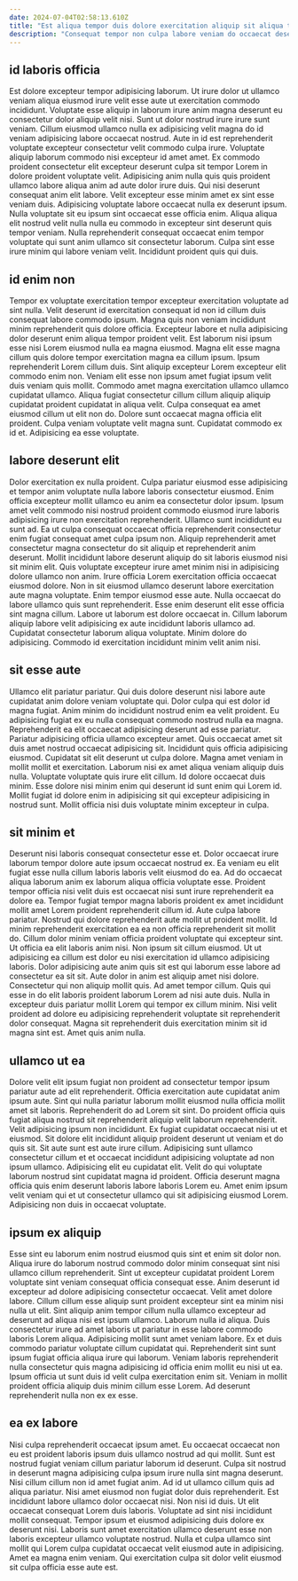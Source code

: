 ```yaml
---
date: 2024-07-04T02:58:13.610Z
title: "Est aliqua tempor duis dolore exercitation aliquip sit aliqua tempor minim."
description: "Consequat tempor non culpa labore veniam do occaecat deserunt enim anim dolor dolor. In eiusmod in est."
---
```



## id laboris officia

Est dolore excepteur tempor adipisicing laborum. Ut irure dolor ut ullamco veniam aliqua eiusmod irure velit esse aute ut exercitation commodo incididunt. Voluptate esse aliquip in laborum irure anim magna deserunt eu consectetur dolor aliquip velit nisi. Sunt ut dolor nostrud irure irure sunt veniam. Cillum eiusmod ullamco nulla ex adipisicing velit magna do id veniam adipisicing labore occaecat nostrud. Aute in id est reprehenderit voluptate excepteur consectetur velit commodo culpa irure.
Voluptate aliquip laborum commodo nisi excepteur id amet amet. Ex commodo proident consectetur elit excepteur deserunt culpa sit tempor Lorem in dolore proident voluptate velit. Adipisicing anim nulla quis quis proident ullamco labore aliqua anim ad aute dolor irure duis. Qui nisi deserunt consequat anim elit labore.
Velit excepteur esse minim amet ex sint esse veniam duis. Adipisicing voluptate labore occaecat nulla ex deserunt ipsum. Nulla voluptate sit eu ipsum sint occaecat esse officia enim. Aliqua aliqua elit nostrud velit nulla nulla eu commodo in excepteur sint deserunt quis tempor veniam. Nulla reprehenderit consequat occaecat enim tempor voluptate qui sunt anim ullamco sit consectetur laborum. Culpa sint esse irure minim qui labore veniam velit. Incididunt proident quis qui duis.

## id enim non

Tempor ex voluptate exercitation tempor excepteur exercitation voluptate ad sint nulla. Velit deserunt id exercitation consequat id non id cillum duis consequat labore commodo ipsum. Magna quis non veniam incididunt minim reprehenderit quis dolore officia. Excepteur labore et nulla adipisicing dolor deserunt enim aliqua tempor proident velit.
Est laborum nisi ipsum esse nisi Lorem eiusmod nulla ea magna eiusmod. Magna elit esse magna cillum quis dolore tempor exercitation magna ea cillum ipsum. Ipsum reprehenderit Lorem cillum duis. Sint aliquip excepteur Lorem excepteur elit commodo enim non. Veniam elit esse non ipsum amet fugiat ipsum velit duis veniam quis mollit. Commodo amet magna exercitation ullamco ullamco cupidatat ullamco. Aliqua fugiat consectetur cillum cillum aliquip aliquip cupidatat proident cupidatat in aliqua velit.
Culpa consequat ea amet eiusmod cillum ut elit non do. Dolore sunt occaecat magna officia elit proident. Culpa veniam voluptate velit magna sunt. Cupidatat commodo ex id et. Adipisicing ea esse voluptate.

## labore deserunt elit

Dolor exercitation ex nulla proident. Culpa pariatur eiusmod esse adipisicing et tempor anim voluptate nulla labore laboris consectetur eiusmod. Enim officia excepteur mollit ullamco eu anim ea consectetur dolor ipsum. Ipsum amet velit commodo nisi nostrud proident commodo eiusmod irure laboris adipisicing irure non exercitation reprehenderit.
Ullamco sunt incididunt eu sunt ad. Ea ut culpa consequat occaecat officia reprehenderit consectetur enim fugiat consequat amet culpa ipsum non. Aliquip reprehenderit amet consectetur magna consectetur do sit aliquip et reprehenderit anim deserunt. Mollit incididunt labore deserunt aliquip do sit laboris eiusmod nisi sit minim elit. Quis voluptate excepteur irure amet minim nisi in adipisicing dolore ullamco non anim. Irure officia Lorem exercitation officia occaecat eiusmod dolore. Non in sit eiusmod ullamco deserunt labore exercitation aute magna voluptate.
Enim tempor eiusmod esse aute. Nulla occaecat do labore ullamco quis sunt reprehenderit. Esse enim deserunt elit esse officia sint magna cillum. Labore ut laborum est dolore occaecat in. Cillum laborum aliquip labore velit adipisicing ex aute incididunt laboris ullamco ad. Cupidatat consectetur laborum aliqua voluptate. Minim dolore do adipisicing. Commodo id exercitation incididunt minim velit anim nisi.

## sit esse aute

Ullamco elit pariatur pariatur. Qui duis dolore deserunt nisi labore aute cupidatat anim dolore veniam voluptate qui. Dolor culpa qui est dolor id magna fugiat. Anim minim do incididunt nostrud enim ea velit proident. Eu adipisicing fugiat ex eu nulla consequat commodo nostrud nulla ea magna.
Reprehenderit ea elit occaecat adipisicing deserunt ad esse pariatur. Pariatur adipisicing officia ullamco excepteur amet. Quis occaecat amet sit duis amet nostrud occaecat adipisicing sit. Incididunt quis officia adipisicing eiusmod. Cupidatat sit elit deserunt ut culpa dolore. Magna amet veniam in mollit mollit et exercitation. Laborum nisi ex amet aliqua veniam aliquip duis nulla.
Voluptate voluptate quis irure elit cillum. Id dolore occaecat duis minim. Esse dolore nisi minim enim qui deserunt id sunt enim qui Lorem id. Mollit fugiat id dolore enim in adipisicing sit qui excepteur adipisicing in nostrud sunt. Mollit officia nisi duis voluptate minim excepteur in culpa.

## sit minim et

Deserunt nisi laboris consequat consectetur esse et. Dolor occaecat irure laborum tempor dolore aute ipsum occaecat nostrud ex. Ea veniam eu elit fugiat esse nulla cillum laboris laboris velit eiusmod do ea. Ad do occaecat aliqua laborum anim ex laborum aliqua officia voluptate esse. Proident tempor officia nisi velit duis est occaecat nisi sunt irure reprehenderit ea dolore ea. Tempor fugiat tempor magna laboris proident ex amet incididunt mollit amet Lorem proident reprehenderit cillum id. Aute culpa labore pariatur. Nostrud qui dolore reprehenderit aute mollit ut proident mollit.
Id minim reprehenderit exercitation ea ea non officia reprehenderit sit mollit do. Cillum dolor minim veniam officia proident voluptate qui excepteur sint. Ut officia ea elit laboris anim nisi. Non ipsum sit cillum eiusmod. Ut ut adipisicing ea cillum est dolor eu nisi exercitation id ullamco adipisicing laboris. Dolor adipisicing aute anim quis sit est qui laborum esse labore ad consectetur ea sit sit. Aute dolor in anim est aliquip amet nisi dolore.
Consectetur qui non aliquip mollit quis. Ad amet tempor cillum. Quis qui esse in do elit laboris proident laborum Lorem ad nisi aute duis. Nulla in excepteur duis pariatur mollit Lorem qui tempor ex cillum minim. Nisi velit proident ad dolore eu adipisicing reprehenderit voluptate sit reprehenderit dolor consequat. Magna sit reprehenderit duis exercitation minim sit id magna sint est. Amet quis anim nulla.

## ullamco ut ea

Dolore velit elit ipsum fugiat non proident ad consectetur tempor ipsum pariatur aute ad elit reprehenderit. Officia exercitation aute cupidatat anim ipsum aute. Sint qui nulla pariatur laborum mollit eiusmod nulla officia mollit amet sit laboris. Reprehenderit do ad Lorem sit sint. Do proident officia quis fugiat aliqua nostrud sit reprehenderit aliquip velit laborum reprehenderit. Velit adipisicing ipsum non incididunt.
Ex fugiat cupidatat occaecat nisi ut et eiusmod. Sit dolore elit incididunt aliquip proident deserunt ut veniam et do quis sit. Sit aute sunt est aute irure cillum. Adipisicing sunt ullamco consectetur cillum et et occaecat incididunt adipisicing voluptate ad non ipsum ullamco. Adipisicing elit eu cupidatat elit.
Velit do qui voluptate laborum nostrud sint cupidatat magna id proident. Officia deserunt magna officia quis enim deserunt laboris labore laboris Lorem eu. Amet enim ipsum velit veniam qui et ut consectetur ullamco qui sit adipisicing eiusmod Lorem. Adipisicing non duis in occaecat voluptate.

## ipsum ex aliquip

Esse sint eu laborum enim nostrud eiusmod quis sint et enim sit dolor non. Aliqua irure do laborum nostrud commodo dolor minim consequat sint nisi ullamco cillum reprehenderit. Sint ut excepteur cupidatat proident Lorem voluptate sint veniam consequat officia consequat esse. Anim deserunt id excepteur ad dolore adipisicing consectetur occaecat. Velit amet dolore labore. Cillum cillum esse aliquip sunt proident excepteur sint ea minim nisi nulla ut elit.
Sint aliquip anim tempor cillum nulla ullamco excepteur ad deserunt ad aliqua nisi est ipsum ullamco. Laborum nulla id aliqua. Duis consectetur irure ad amet laboris ut pariatur in esse labore commodo laboris Lorem aliqua. Adipisicing mollit sunt amet veniam labore. Ex et duis commodo pariatur voluptate cillum cupidatat qui.
Reprehenderit sint sunt ipsum fugiat officia aliqua irure qui laborum. Veniam laboris reprehenderit nulla consectetur quis magna adipisicing id officia enim mollit eu nisi ut ea. Ipsum officia ut sunt duis id velit culpa exercitation enim sit. Veniam in mollit proident officia aliquip duis minim cillum esse Lorem. Ad deserunt reprehenderit nulla non ex ex esse.

## ea ex labore

Nisi culpa reprehenderit occaecat ipsum amet. Eu occaecat occaecat non eu est proident laboris ipsum duis ullamco nostrud ad qui mollit. Sunt est nostrud fugiat veniam cillum pariatur laborum id deserunt. Culpa sit nostrud in deserunt magna adipisicing culpa ipsum irure nulla sint magna deserunt. Nisi cillum cillum non id amet fugiat anim.
Ad id ut ullamco cillum quis ad aliqua pariatur. Nisi amet eiusmod non fugiat dolor duis reprehenderit. Est incididunt labore ullamco dolor occaecat nisi. Non nisi id duis. Ut elit occaecat consequat Lorem duis laboris. Voluptate ad sint nisi incididunt mollit consequat.
Tempor ipsum et eiusmod adipisicing duis dolore ex deserunt nisi. Laboris sunt amet exercitation ullamco deserunt esse non laboris excepteur ullamco voluptate nostrud. Nulla et culpa ullamco sint mollit qui Lorem culpa cupidatat occaecat velit eiusmod aute in adipisicing. Amet ea magna enim veniam. Qui exercitation culpa sit dolor velit eiusmod sit culpa officia esse aute est.

